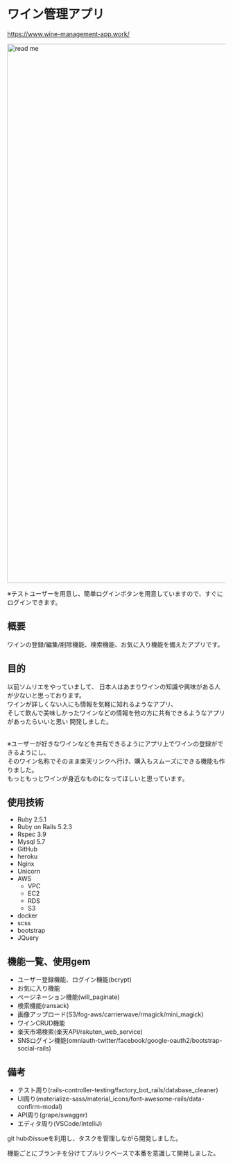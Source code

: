# ワイン管理アプリ
https://www.wine-management-app.work/


<img width="1239" alt="read me" src="https://user-images.githubusercontent.com/44439885/72330829-8471dd00-36fa-11ea-8df8-73356addc125.png">

※テストユーザーを用意し、簡単ログインボタンを用意していますので、すぐにログインできます。


## 概要
ワインの登録/編集/削除機能、検索機能、お気に入り機能を備えたアプリです。

## 目的
以前ソムリエをやっていまして、
日本人はあまりワインの知識や興味がある人が少ないと思っております。<br>
ワインが詳しくない人にも情報を気軽に知れるようなアプリ、<br>
そして飲んで美味しかったワインなどの情報を他の方に共有できるようなアプリがあったらいいと思い
開発しました。<br>
<br>

※ユーザーが好きなワインなどを共有できるようにアプリ上でワインの登録ができるようにし、<br>
そのワイン名称でそのまま楽天リンクへ行け、購入もスムーズにできる機能も作りました。<br>
もっともっとワインが身近なものになってほしいと思っています。


## 使用技術
- Ruby 2.5.1
- Ruby on Rails 5.2.3
- Rspec 3.9
- Mysql 5.7
- GitHub
- heroku
- Nginx
- Unicorn
- AWS
  - VPC
  - EC2 
  - RDS
  - S3
- docker
- scss
- bootstrap
- JQuery

## 機能一覧、使用gem
- ユーザー登録機能、ログイン機能(bcrypt)
- お気に入り機能
- ページネーション機能(will_paginate)
- 検索機能(ransack)
- 画像アップロード(S3/fog-aws/carrierwave/rmagick/mini_magick)
- ワインCRUD機能
- 楽天市場検索(楽天API/rakuten_web_service)
- SNSログイン機能(omniauth-twitter/facebook/google-oauth2/bootstrap-social-rails)

## 備考
- テスト周り(rails-controller-testing/factory_bot_rails/database_cleaner)
- UI周り(materialize-sass/material_icons/font-awesome-rails/data-confirm-modal)
- API周り(grape/swagger)
- エディタ周り(VSCode/IntelliJ)


git hubのissueを利用し、タスクを管理しながら開発しました。

機能ごとにブランチを分けてプルリクベースで本番を意識して開発しました。
